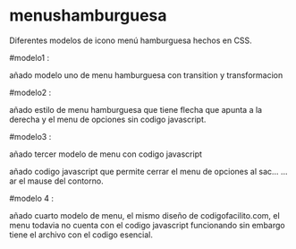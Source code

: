 # menushamburguesa
Diferentes modelos de icono menú hamburguesa hechos en CSS.


#modelo1 :   

añado modelo uno de menu hamburguesa con transition y transformacion

#modelo2 :   

añado estilo de menu hamburguesa que tiene flecha que apunta a la derecha y el menu   de opciones sin codigo javascript.

#modelo3 :

añado tercer modelo de menu con codigo javascript

añado codigo javascript que permite cerrar el menu de opciones al sac…
…ar el mause del contorno.

#modelo 4 :  

añado cuarto modelo de menu, el mismo diseño de codigofacilito.com, el menu todavia no cuenta con el codigo javascript funcionando sin embargo tiene el archivo con el codigo esencial.

